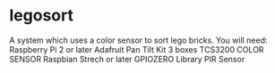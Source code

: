 # legosort
A system which uses a color sensor to sort lego bricks.
You will need: 
Raspberry Pi 2 or later
Adafruit Pan Tilt Kit
3 boxes
TCS3200 COLOR SENSOR
Raspbian Strech or later
GPIOZERO Library
PIR Sensor
